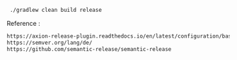 
```bash
 ./gradlew clean build release
```
 
Reference :
```bash
https://axion-release-plugin.readthedocs.io/en/latest/configuration/basic_usage/
https://semver.org/lang/de/
https://github.com/semantic-release/semantic-release
```

 
 